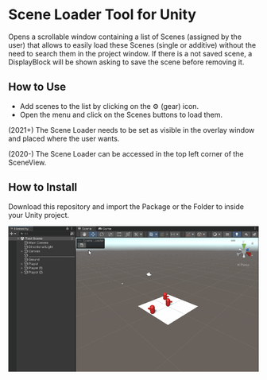 # Scene Loader Tool for Unity
Opens a scrollable window containing a list of Scenes (assigned by the user) that allows to easily load these Scenes (single or additive) without the need to search them in the project window. If there is a not saved scene, a DisplayBlock will be shown asking to save the scene before removing it.

## How to Use
- Add scenes to the list by clicking on the ⚙️ (gear) icon.
- Open the menu and click on the Scenes buttons to load them.

(2021+) The Scene Loader needs to be set as visible in the overlay window and placed where the user wants. 

(2020-) The Scene Loader can be accessed in the top left corner of the SceneView.

## How to Install
Download this repository and import the Package or the Folder to inside your Unity project.

![](Image/SceneLoader.gif)
